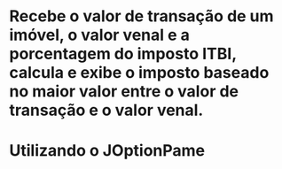 # Recebe o valor de transação de um imóvel, o valor venal e a porcentagem do imposto ITBI, calcula e exibe o imposto baseado no maior valor entre o valor de transação e o valor venal.

# Utilizando o JOptionPame